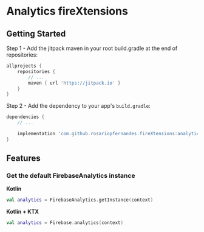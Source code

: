 # Analytics fireXtensions

## Getting Started

Step 1 - Add the jitpack maven in your root build.gradle at the end of repositories:
```gradle
allprojects {
    repositories {
        // ...
        maven { url 'https://jitpack.io' }
    }
}
```

Step 2 - Add the dependency to your app's `build.gradle`:
```gradle
dependencies {
    // ...

    implementation 'com.github.rosariopfernandes.fireXtensions:analytics:0.4.0'
}
```

## Features

### Get the default FirebaseAnalytics instance

**Kotlin**
```kotlin
val analytics = FirebaseAnalytics.getInstance(context)
```

**Kotlin + KTX**
```kotlin
val analytics = Firebase.analytics(context)
```
